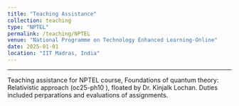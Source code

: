 ```yaml
---
title: "Teaching Assistance"
collection: teaching
type: "NPTEL"
permalink: /teaching/NPTEL
venue: "National Programme on Technology Enhanced Learning-Online"
date: 2025-01-01
location: "IIT Madras, India"
---
```

---


Teaching assistance for NPTEL course, Foundations of quantum theory: Relativistic approach (oc25-ph10 ), floated by Dr. Kinjalk Lochan. Duties included perparations and evaluations of assignments.



